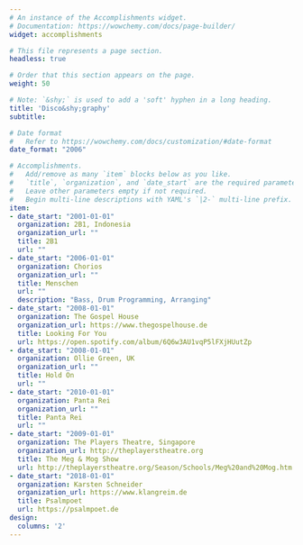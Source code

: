 ```yaml
---
# An instance of the Accomplishments widget.
# Documentation: https://wowchemy.com/docs/page-builder/
widget: accomplishments

# This file represents a page section.
headless: true

# Order that this section appears on the page.
weight: 50

# Note: `&shy;` is used to add a 'soft' hyphen in a long heading.
title: 'Disco&shy;graphy'
subtitle:

# Date format
#   Refer to https://wowchemy.com/docs/customization/#date-format
date_format: "2006"

# Accomplishments.
#   Add/remove as many `item` blocks below as you like.
#   `title`, `organization`, and `date_start` are the required parameters.
#   Leave other parameters empty if not required.
#   Begin multi-line descriptions with YAML's `|2-` multi-line prefix.
item:
- date_start: "2001-01-01"
  organization: 2B1, Indonesia
  organization_url: ""
  title: 2B1
  url: ""
- date_start: "2006-01-01"
  organization: Chorios
  organization_url: ""
  title: Menschen
  url: ""
  description: "Bass, Drum Programming, Arranging"
- date_start: "2008-01-01"
  organization: The Gospel House
  organization_url: https://www.thegospelhouse.de
  title: Looking For You
  url: https://open.spotify.com/album/6Q6w3AU1vqP5lFXjHUutZp
- date_start: "2008-01-01"
  organization: Ollie Green, UK
  organization_url: ""
  title: Hold On
  url: ""
- date_start: "2010-01-01"
  organization: Panta Rei
  organization_url: ""
  title: Panta Rei
  url: ""
- date_start: "2009-01-01"
  organization: The Players Theatre, Singapore
  organization_url: http://theplayerstheatre.org
  title: The Meg & Mog Show
  url: http://theplayerstheatre.org/Season/Schools/Meg%20and%20Mog.htm
- date_start: "2018-01-01"
  organization: Karsten Schneider
  organization_url: https://www.klangreim.de
  title: Psalmpoet
  url: https://psalmpoet.de
design:
  columns: '2' 
---
```

